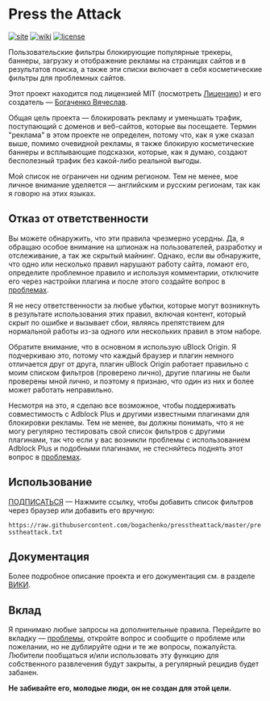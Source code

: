 <!--
This file is part of the Press the Attack project,
Copyright (c) 2018 Bogachenko Vyacheslav

Press the Attack is a free project: you can distribute it and/or modify
it in accordance with the MIT license published by the Massachusetts Institute of Technology.

The Press the Attack project is distributed in the hope that it will be useful,
and is provided "AS IS", WITHOUT ANY WARRANTY, EXPRESSLY EXPRESSED OR IMPLIED.
WE ARE NOT RESPONSIBLE FOR ANY DAMAGES DUE TO THE USE OF THIS PROJECT OR ITS PARTS.
For more information, see the MIT license.

Author: Bogachenko Vyacheslav <https://github.com/bogachenko>
Email: bogachenkove@gmail.com
Github: https://github.com/bogachenko/presstheattack/
Last modified: 24 November 2018
License: MIT <https://github.com/bogachenko/presstheattack/blob/master/LICENSE.md>
Problem reports: https://github.com/bogachenko/presstheattack/issues
Title: README.ru-RU.md
URL: https://raw.githubusercontent.com/bogachenko/presstheattack/master/README.ru-RU.md
Wiki: https://github.com/bogachenko/presstheattack/wiki

Download the entire Press the Attack project at https://github.com/bogachenko/presstheattack/archive/master.zip -->

# Press the Attack
[![site](https://img.shields.io/badge/site-up-%233fb912.svg)](https://bogachenko.github.io/presstheattack/)
[![wiki](https://img.shields.io/badge/wiki-up-%233fb912.svg)](https://github.com/bogachenko/presstheattack/wiki)
[![license](https://img.shields.io/badge/license-MIT-%233fb912.svg)](https://raw.githubusercontent.com/bogachenko/presstheattack/master/LICENSE.md)

Пользовательские фильтры блокирующие популярные трекеры, баннеры, загрузку и отображение рекламы на страницах сайтов и в результатов поиска, а также эти списки включает в себя косметические фильтры для проблемных сайтов.

Этот проект находится под лицензией MIT (посмотреть [Лицензию](https://raw.githubusercontent.com/bogachenko/presstheattack/master/LICENSE.md)) и его создатель — [Богаченко Вячеслав](https://github.com/bogachenko).

Общая цель проекта — блокировать рекламу и уменьшать трафик, поступающий с доменов и веб-сайтов, которые вы посещаете.
Термин "реклама" в этом проекте не определен, потому что, как я уже сказал выше, помимо очевидной рекламы, я также блокирую косметические баннеры и всплывающие подсказки, которые, как я думаю, создают бесполезный трафик без какой-либо реальной выгоды.

Мой список не ограничен ни одним регионом. Тем не менее, мое личное внимание уделяется — английским и русским регионам, так как я говорю на этих языках.

## Отказ от ответственности

Вы можете обнаружить, что эти правила чрезмерно усердны. Да, я обращаю особое внимание на шпионаж на пользователей, разработку и отслеживание, а так же скрытый майнинг.
Однако, если вы обнаружите, что одно или несколько правил нарушают работу сайта, ломают его, определите проблемное правило и используя комментарии, отключите его через настройки плагина и после этого создайте вопрос в [проблемах](https://github.com/bogachenko/presstheattack/issues).

Я не несу ответственности за любые убытки, которые могут возникнуть в результате использования этих правил, включая контент, который скрыт по ошибке и вызывает сбои, являясь препятствием для нормальной работы из-за одного или нескольких правил в этом наборе.

Обратите внимание, что в основном я использую uBlock Origin. Я подчеркиваю это, потому что каждый браузер и плагин немного отличается друг от друга, плагин uBlock Origin работает правильно с моим списком фильтров (проверено лично), другие плагины не были проверены мной лично, и поэтому я признаю, что один из них и более может работать неправильно.

Несмотря на это, я сделаю все возможное, чтобы поддерживать совместимость с Adblock Plus и другими известными плагинами для блокировки рекламы. Тем не менее, вы должны понимать, что я не могу регулярно тестировать свой список фильтров с другими плагинами, так что если у вас возникли проблемы с использованием Adblock Plus и подобными плагинами, не стесняйтесь поднять этот вопрос в [проблемах](https://github.com/bogachenko/presstheattack/issues).

## Использование

[ПОДПИСАТЬСЯ](https://subscribe.adblockplus.org/?location=https%3A%2F%2Fraw.githubusercontent.com%2Fbogachenko%2Fpresstheattack%2Fmaster%2Fpresstheattack.txt&title=Press%20the%20Attack) — Нажмите ссылку, чтобы добавить список фильтров через браузер или добавить его вручную:

`https://raw.githubusercontent.com/bogachenko/presstheattack/master/presstheattack.txt`

## Документация

Более подробное описание проекта и его документация см. в разделе [ВИКИ](https://github.com/bogachenko/presstheattack/wiki).

## Вклад

Я принимаю любые запросы на дополнительные правила. Перейдите во вкладку — [проблемы](https://github.com/bogachenko/presstheattack/issues), откройте вопрос и сообщите о проблеме или пожелании, но не дублируйте одни и те же вопросы, пожалуйста.
Любители пообщаться и/или использовать эту функцию для собственного развлечения будут закрыты, а регулярный рецидив будет забанен.

**Не забивайте его, молодые люди, он не создан для этой цели.**
